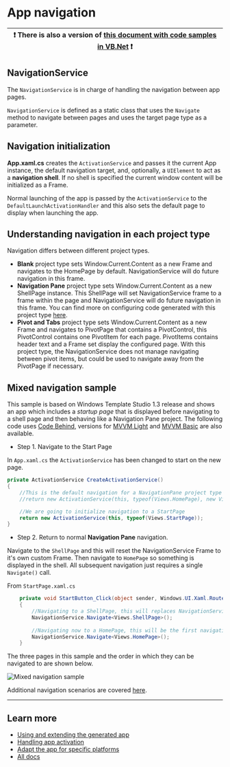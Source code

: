 # App navigation

:heavy_exclamation_mark: There is also a version of [this document with code samples in VB.Net](./navigation.vb.md) :heavy_exclamation_mark: |
-------------------------------------------------------------------------------------------------------------------------------------------- |

## NavigationService

The `NavigationService` is in charge of handling the navigation between app pages.

`NavigationService` is defined as a static class that uses the `Navigate` method to navigate between pages and uses the target page type as a parameter.

## Navigation initialization

**App.xaml.cs** creates the `ActivationService` and passes it the current App instance, the default navigation target, and, optionally, a `UIElement` to act as a **navigation shell**. If no shell is specified the current window content will be initialized as a Frame.

Normal launching of the app is passed by the `ActivationService` to the `DefaultLaunchActivationHandler` and this also sets the default page to display when launching the app.

## Understanding navigation in each project type

Navigation differs between different project types.

- **Blank** project type sets Window.Current.Content as a new Frame and navigates to the HomePage by default. NavigationService will do future navigation in this frame.
- **Navigation Pane** project type sets Window.Current.Content as a new ShellPage instance. This ShellPage will set NavigationService frame to a frame within the page and NavigationService will do future navigation in this frame.
You can find more on configuring code generated with this project type [here](./projectTypes/navigationpane.md).
- **Pivot and Tabs** project type sets Window.Current.Content as a new Frame and navigates to PivotPage that contains a PivotControl, this PivotControl contains one PivotItem for each page. PivotItems contains header text and a Frame set display the configured page. With this project type, the NavigationService does not manage navigating between pivot items, but could be used to navigate away from the PivotPage if necessary.

## Mixed navigation sample

This sample is based on Windows Template Studio 1.3 release and shows an app which includes a _startup page_ that is displayed before navigating to a shell page and then behaving like a Navigation Pane project.
The following code uses [Code Behind](../../samples/navigation/MixedNavigationSample.CodeBehind), versions for [MVVM Light](../../samples/navigation/MixedNavigationSample.MVVMLight) and [MVVM Basic](../../samples/navigation/MixedNavigationSample.MVVMBasic) are also available.

- Step 1. Navigate to the Start Page

In `App.xaml.cs` the `ActivationService` has been changed to start on the new page.

```csharp
private ActivationService CreateActivationService()
{
    //This is the default navigation for a NavigationPane project type
    //return new ActivationService(this, typeof(Views.HomePage), new Views.ShellPage());

    //We are going to initialize navigation to a StartPage
    return new ActivationService(this, typeof(Views.StartPage));
}
```

- Step 2. Return to normal **Navigation Pane** navigation.

Navigate to the `ShellPage` and this will reset the NavigationService Frame to it's own custom Frame.
Then navigate to `HomePage` so something is displayed in the shell.
All subsequent navigation just requires a single `Navigate()` call.

From `StartPage.xaml.cs`

```csharp
    private void StartButton_Click(object sender, Windows.UI.Xaml.RoutedEventArgs e)
    {
        //Navigating to a ShellPage, this will replaces NavigationService frame for an inner frame to change navigation handling.
        NavigationService.Navigate<Views.ShellPage>();
    
        //Navigating now to a HomePage, this will be the first navigation on a NavigationPane menu
        NavigationService.Navigate<Views.HomePage>();
    }
```

The three pages in this sample and the order in which they can be navigated to are shown below.

![Mixed navigation sample](./resources/navigation/MixedNavigationSample.png)

Additional navigation scenarios are covered [here](./navigation-advanced.md).

---

## Learn more

- [Using and extending the generated app](./getting-started-endusers.md)
- [Handling app activation](./activation.md)
- [Adapt the app for specific platforms](./platform-specific-recommendations.md)
- [All docs](../readme.md)
